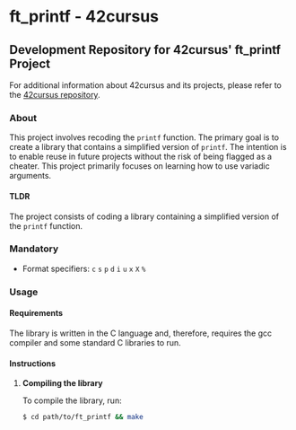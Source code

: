 # ft_printf - 42cursus

## Development Repository for 42cursus' ft_printf Project

For additional information about 42cursus and its projects, please refer to the [42cursus repository](https://github.com/42cursus).

### About

This project involves recoding the `printf` function. The primary goal is to create a library that contains a simplified version of `printf`. The intention is to enable reuse in future projects without the risk of being flagged as a cheater. This project primarily focuses on learning how to use variadic arguments.

#### TLDR

The project consists of coding a library containing a simplified version of the `printf` function.

### Mandatory

- Format specifiers: `c` `s` `p` `d` `i` `u` `x` `X` `%`

### Usage

#### Requirements

The library is written in the C language and, therefore, requires the gcc compiler and some standard C libraries to run.

#### Instructions

1. **Compiling the library**

   To compile the library, run:

   ```bash
   $ cd path/to/ft_printf && make

